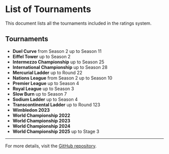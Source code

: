 # List of Tournaments

This document lists all the tournaments included in the ratings system.

## Tournaments

- **Duel Curve** from Season 2 up to Season 11
- **Eiffel Tower** up to Season 2
- **Intermezzo Championship** up to Season 25
- **International Championship** up to Season 28
- **Mercurial Ladder** up to Round 22
- **Nations League** from Season 2 up to Season 10
- **Premier League** up to Season 4
- **Royal League** up to Season 3
- **Slow Burn** up to Season 7
- **Sodium Ladder** up to Season 4
- **Transcontinental Ladder** up to Round 123
- **Wimbledon 2023**
- **World Championship 2022**
- **World Championship 2023**
- **World Championship 2024**
- **World Championship 2025** up to Stage 3

---

For more details, visit the [GitHub repository](https://github.com/ausberg/tta_ratings).
